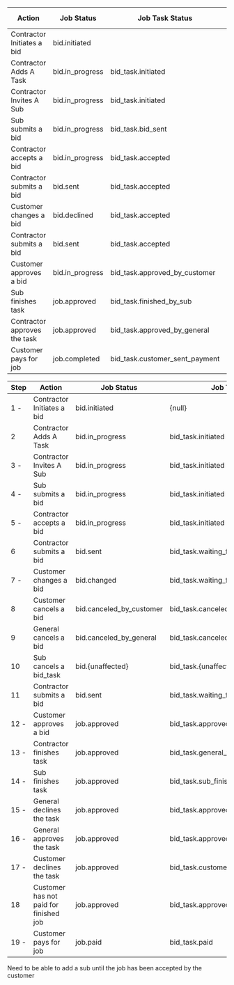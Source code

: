 | Action | Job Status | Job Task Status | Bid Contractor Job Task Status |
|---|---|---|---|
|Contractor Initiates a bid | bid.initiated |||
|Contractor Adds A Task | bid.in_progress |  bid_task.initiated ||
|Contractor Invites A Sub | bid.in_progress | bid_task.initiated | bid.initiated |
|Sub submits a bid|  bid.in_progress | bid_task.bid_sent | bid_task.bid_sent |
|Contractor accepts a bid|  bid.in_progress | bid_task.accepted | bid_task.accepted |
|Contractor submits a bid|  bid.sent | bid_task.accepted | bid_task.accepted |
|Customer changes a bid|  bid.declined | bid_task.accepted | bid_task.accepted |
|Contractor submits a bid|  bid.sent | bid_task.accepted | bid_task.accepted |
|Customer approves a bid|  bid.in_progress | bid_task.approved_by_customer | bid_task.accepted |
|Sub finishes task|  job.approved | bid_task.finished_by_sub | bid_task.accepted |
|Contractor approves the task|  job.approved | bid_task.approved_by_general | bid_task.accepted |
|Customer pays for job|  job.completed | bid_task.customer_sent_payment | bid_task.accepted |


|Step| Action | Job Status | Job Task Status | Bid Contractor Job Task Status | Value |
|---|---|---|---|---|---|
|1 - |Contractor Initiates a bid | bid.initiated | {null} | {null} | 1 |
|2|Contractor Adds A Task | bid.in_progress |  bid_task.initiated | {null} | 3 |
|3 - |Contractor Invites A Sub | bid.in_progress | bid_task.initiated | sub.initiated | 4 |
|4 - |Sub submits a bid|  bid.in_progress | bid_task.initiated | sub.sent_a_bid | 5 |
|5 - |Contractor accepts a bid|  bid.in_progress | bid_task.initiated | sub.accepted / denied | 6 / 7 |
|6|Contractor submits a bid|  bid.sent | bid_task.waiting_for_customer_approval | sub.waiting_for_customer_approval | 10 |
|7 - |Customer changes a bid|  bid.changed | bid_task.waiting_for_customer_approval | sub.waiting_for_customer_approval | 11 |
|8|Customer cancels a bid|  bid.canceled_by_customer | bid_task.canceled_by_customer | sub.canceled_by_customer | 16 |
|9|General cancels a bid|  bid.canceled_by_general | bid_task.canceled_by_general | sub.canceled_by_general | 19 |
|10|Sub cancels a bid_task|  bid.{unaffected} | bid_task.{unaffected} | sub.canceled_bid_task | 9
|11|Contractor submits a bid|  bid.sent | bid_task.waiting_for_customer_approval | sub.waiting_for_customer_approval | 11 |
|12 - |Customer approves a bid|  job.approved | bid_task.approved_by_customer | sub.approved_by_customer | 23 |
|13 - |Contractor finishes task|  job.approved | bid_task.general_finished_work | {null} | 14 |
|14 - |Sub finishes task|  job.approved | bid_task.sub_finished_work | sub.finished_job | 24 |
|15 - |General declines the task|  job.approved | bid_task.approved_by_customer | sub.finished_job_denied_by_contractor | 25 |
|16 - |General approves the task|  job.approved | bid_task.approved_by_customer | sub.finished_job_approved_by_contractor | 27 |
|17 - |Customer declines the task|  job.approved | bid_task.customer_changes_finished_task | sub.customer_changes_finished_task | 29 |
|18|Customer has not paid for finished job | job.approved | bid_task.approved_by_customer | sub.waiting_for_customer_payment | 28 |
|19 - |Customer pays for job|  job.paid | bid_task.paid | sub.paid | 34 |


Need to be able to add a sub until the job has been accepted by the customer